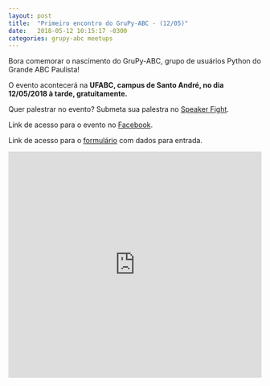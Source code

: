 ```yaml
---
layout: post
title:  "Primeiro encontro do GruPy-ABC - (12/05)"
date:   2018-05-12 10:15:17 -0300
categories: grupy-abc meetups
---
```


Bora comemorar o nascimento do GruPy-ABC, grupo de usuários Python do Grande ABC Paulista!

O evento acontecerá na <b> UFABC, campus de Santo André, no dia 12/05/2018 à tarde, gratuitamente. </b>

Quer palestrar no evento? Submeta sua palestra no [Speaker Fight][speaker-fight].

Link de acesso para o evento no [Facebook][fb-event].

Link de acesso para o [formulário][form-data] com dados para entrada.

<iframe src="https://www.google.com/maps/embed?pb=!1m26!1m12!1m3!1d58461.641025109006!2d-46.61759912360576!3d-23.681229963485166!2m3!1f0!2f0!3f0!3m2!1i1024!2i768!4f13.1!4m11!3e0!4m3!3m2!1d-23.7249896!2d-46.547602999999995!4m5!1s0x94ce4297b7880d57%3A0xaeddba2a824280b6!2sUniversidade+Federal+do+ABC%2C+C%C3%A2mpus+Santo+Andr%C3%A9%2C+Av.+dos+Estados%2C+5001+-+Bang%C3%BA%2C+Santo+Andr%C3%A9+-+SP%2C+09210-580!3m2!1d-23.6446169!2d-46.528312899999996!5e0!3m2!1spt-BR!2sbr!4v1525485766580" width="100%" height="450" frameborder="0" style="border:0" allowfullscreen></iframe>


[speaker-fight]: https://speakerfight.com/events/primeiro-encontro-do-grupy-abc/
[fb-event]: #
[form-data]: https://renanmoura1.typeform.com/to/DDUPem